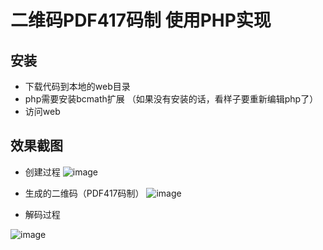 # 二维码PDF417码制 使用PHP实现
## 安装
* 下载代码到本地的web目录 
* php需要安装bcmath扩展 （如果没有安装的话，看样子要重新编辑php了）
* 访问web

## 效果截图
* 创建过程
	![image](http://ocggi1ecj.bkt.clouddn.com/23a6b78c-d2f9-4392-95fd-b67e77eff3a1.png)

* 生成的二维码（PDF417码制）
	![image](http://ocggi1ecj.bkt.clouddn.com/84a46671-1e1d-44b0-a369-fa1e0d8a1002.png)
* 解码过程

![image](http://ocggi1ecj.bkt.clouddn.com/2ca813a6-8c35-448f-9d2c-2c729b132bf1.png)

